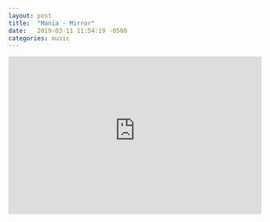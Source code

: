 ```yaml
---
layout: post
title:  "Mania - Mirror"
date:   2019-03-11 11:54:19 -0500
categories: music
---
```


<iframe width="100%" height="315" src="https://www.youtube-nocookie.com/embed/sc7s6vpTAPg" frameborder="0" allow="accelerometer; autoplay; encrypted-media; gyroscope; picture-in-picture" allowfullscreen></iframe>